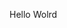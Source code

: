 Hello Wolrd









































































































































































































































































































































































































































































































































































































































































































































































































































































































































































































































































































































































































































































































































































































































































































































































































































































































































































































































































































































































































































































































































































































































